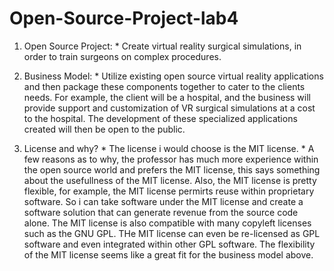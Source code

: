 # Open-Source-Project-lab4



1. Open Source Project: 
        * Create virtual reality surgical simulations, in order to train surgeons on complex procedures.
    
    
2. Business Model:
        * Utilize existing open source virtual reality applications and then package these components together to cater to the clients needs. For example, the client will be a hospital, and the business will provide support and customization of VR surgical simulations at a cost to the hospital. The development of these specialized applications created will then be open to the public. 
    
    
    
3. License and why?
        * The license i would choose is the MIT license. 
        * A few reasons as to why, the professor has much more experience within the open source world and prefers the MIT license, this says something about the usefullness of the MIT license. Also, the MIT license is pretty flexible, for example, the MIT license permirts reuse within proprietary software. So i can take software under the MIT license and create a software solution that can generate revenue from the source code alone. The MIT license is also compatible with many copyleft licenses such as the GNU GPL. THe MIT license can even be re-licensed as GPL software and even integrated within other GPL software. The flexibility of the MIT license seems like a great fit for the business model above. 

